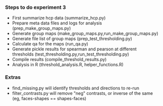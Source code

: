 ### Steps to do experiment 3

- First summarize hcp data (summarize_hcp.py)
- Prepare meta data files and logs for analysis (prep_make_group_maps.py)
- Generate group maps (make_group_maps.py,run_make_group_maps.py)
- Generate file list of group maps (prep_test_thresholding.py)
- Calculate qa for the maps (run_qa.py)
- Generate pickle results for spearman and pearson at different thresholds (test_thresholding.py,run_test_thresholding.py)
- Compile results (compile_threshold_results.py)
- Analysis in R (threshold_analysis.R, helper_functions.R)

### Extras
- find_missing.py will identify thresholds and directions to re-run
- filter_contrasts.py will remove "neg" contrasts, or inverse of the same (eg, faces-shapes == shapes-faces)
